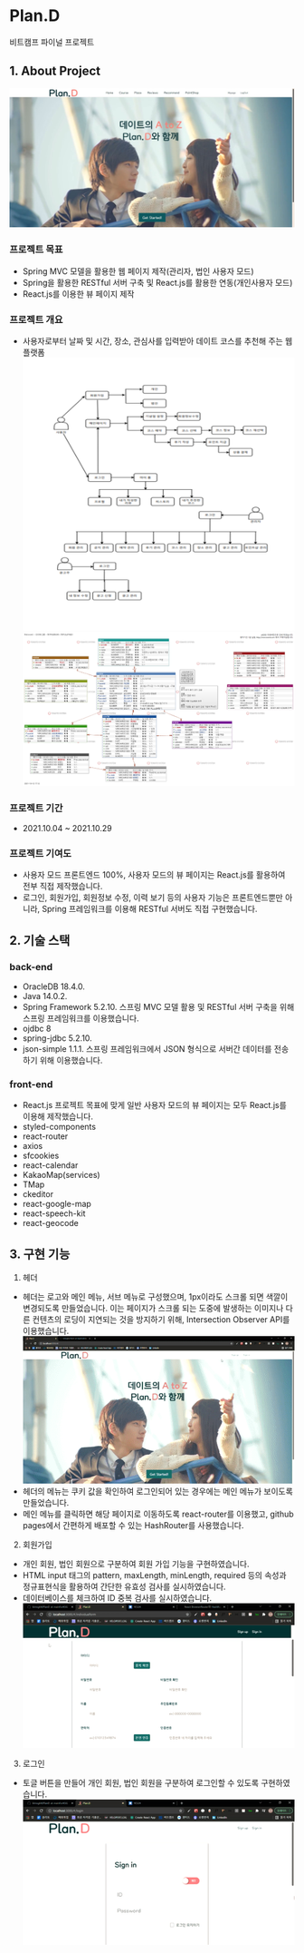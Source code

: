 # Plan.D

비트캠프 파이널 프로젝트

## 1. About Project

![Main.JPG](./markdown_image/Main.JPG)

### 프로젝트 목표

- Spring MVC 모델을 활용한 웹 페이지 제작(관리자, 법인 사용자 모드)
- Spring을 활용한 RESTful 서버 구축 및 React.js를 활용한 연동(개인사용자 모드)
- React.js를 이용한 뷰 페이지 제작

### 프로젝트 개요

- 사용자로부터 날짜 및 시간, 장소, 관심사를 입력받아 데이트 코스를 추천해 주는 웹 플랫폼
  ![flow.png](./markdown_image/flow.png)
  ![data_model.png](./markdown_image/data_model.png)

### 프로젝트 기간

- 2021.10.04 ~ 2021.10.29

### 프로젝트 기여도

- 사용자 모드 프론트엔드 100%, 사용자 모드의 뷰 페이지는 React.js를 활용하여 전부 직접 제작했습니다.
- 로그인, 회원가입, 회원정보 수정, 이력 보기 등의 사용자 기능은 프론트엔드뿐만 아니라, Spring 프레임워크를 이용해 RESTful 서버도 직접 구현했습니다.

## 2. 기술 스택

### back-end

- OracleDB 18.4.0.
- Java 14.0.2.
- Spring Framework 5.2.10.
  스프링 MVC 모델 활용 및 RESTful 서버 구축을 위해 스프링 프레임워크를 이용했습니다.
- ojdbc 8
- spring-jdbc 5.2.10.
- json-simple 1.1.1.
  스프링 프레임워크에서 JSON 형식으로 서버간 데이터를 전송하기 위해 이용했습니다.

### front-end

- React.js
  프로젝트 목표에 맞게 일반 사용자 모드의 뷰 페이지는 모두 React.js를 이용해 제작했습니다.
- styled-components
- react-router
- axios
- sfcookies
- react-calendar
- KakaoMap(services)
- TMap
- ckeditor
- react-google-map
- react-speech-kit
- react-geocode

## 3. 구현 기능

1.  헤더

- 헤더는 로고와 메인 메뉴, 서브 메뉴로 구성했으며, 1px이라도 스크롤 되면 색깔이 변경되도록 만들었습니다. 이는 페이지가 스크롤 되는 도중에 발생하는 이미지나 다른 컨텐츠의 로딩이 지연되는 것을 방지하기 위해, Intersection Observer API를 이용했습니다.
  ![header.gif](./markdown_image/header.gif)
- 헤더의 메뉴는 쿠키 값을 확인하여 로그인되어 있는 경우에는 메인 메뉴가 보이도록 만들었습니다.
- 메인 메뉴를 클릭하면 해당 페이지로 이동하도록 react-router를 이용했고, github pages에서 간편하게 배포할 수 있는 HashRouter를 사용했습니다.

2. 회원가입

- 개인 회원, 법인 회원으로 구분하여 회원 가입 기능을 구현하였습니다.
- HTML input 태그의 pattern, maxLength, minLength, required 등의 속성과 정규표현식을 활용하여 간단한 유효성 검사를 실시하였습니다.
- 데이터베이스를 체크하여 ID 중복 검사를 실시하였습니다.
  ![checkID.gif](./markdown_image/checkID.gif)

3. 로그인

- 토글 버튼을 만들어 개인 회원, 법인 회원을 구분하여 로그인할 수 있도록 구현하였습니다.
  ![login.gif](./markdown_image/login.gif)

